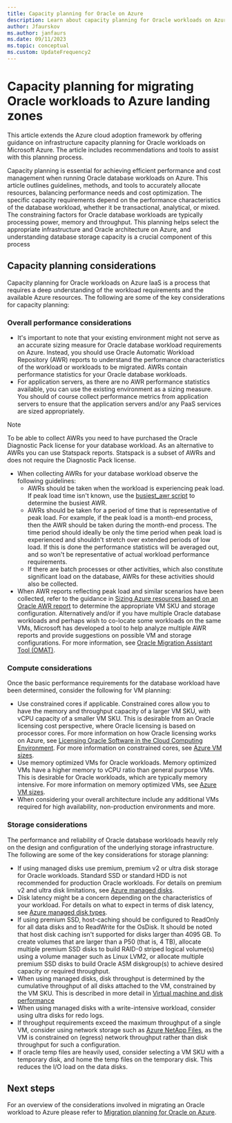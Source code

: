 ```yaml
---
title: Capacity planning for Oracle on Azure
description: Learn about capacity planning for Oracle workloads on Azure IaaS.
author: Jfaurskov
ms.author: janfaurs
ms.date: 09/11/2023
ms.topic: conceptual
ms.custom: UpdateFrequency2
---
```


# Capacity planning for migrating Oracle workloads to Azure landing zones

This article extends the Azure cloud adoption framework by offering guidance on infrastructure capacity planning for Oracle workloads on Microsoft Azure. The article includes recommendations and tools to assist with this planning process.

Capacity planning is essential for achieving efficient performance and cost management when running Oracle database workloads on Azure. This article outlines guidelines, methods, and tools to accurately allocate resources, balancing performance needs and cost optimization. The specific capacity requirements depend on the performance characteristics of the database workload, whether it be transactional, analytical, or mixed. The constraining factors for Oracle database workloads are typically processing power, memory and throughput. This planning helps select the appropriate infrastructure and Oracle architecture on Azure, and understanding database storage capacity is a crucial component of this process

## Capacity planning considerations

Capacity planning for Oracle workloads on Azure IaaS is a process that requires a deep understanding of the workload requirements and the available Azure resources. The following are some of the key considerations for capacity planning:

### Overall performance considerations

- It's important to note that your existing environment might not serve as an accurate sizing measure for Oracle database workload requirements on Azure. Instead, you should use Oracle Automatic Workload Repository (AWR) reports to understand the performance characteristics of the workload or workloads to be migrated. AWRs contain performance statistics for your Oracle database workloads.
- For application servers, as there are no AWR performance statistics available, you can use the existing environment as a sizing measure. You should of course collect performance metrics from application servers to ensure that the application servers and/or any PaaS services are sized appropriately.

> [!NOTE]
> To be able to collect AWRs you need to have purchased the Oracle Diagnostic Pack license for your database workload. As an alternative to AWRs you can use Statspack reports. Statspack is a subset of AWRs and does not require the Diagnostic Pack license.

- When collecting AWRs for your database workload observe the following guidelines:
  - AWRs should be taken when the workload is experiencing peak load. If peak load time isn't known, use the [busiest_awr script](https://github.com/Azure/Oracle-Workloads-for-Azure/blob/main/az-oracle-sizing/busiest_awr.sql) to determine the busiest AWR.
  - AWRs should be taken for a period of time that is representative of peak load. For example, if the peak load is a month-end process, then the AWR should be taken during the month-end process. The time period should ideally be only the time period when peak load is experienced and shouldn't stretch over extended periods of low load. If this is done the performance statistics will be averaged out, and so won't be representative of actual workload performance requirements.
  - If there are batch processes or other activities, which also constitute significant load on the database, AWRs for these activities should also be collected.
- When AWR reports reflecting peak load and similar scenarios have been collected, refer to the guidance in [Sizing Azure resources based on an Oracle AWR report](https://aka.ms/oracle/azure-iaas-sizing) to determine the appropriate VM SKU and storage configuration. Alternatively and/or if you have multiple Oracle database workloads and perhaps wish to co-locate some workloads on the same VMs, Microsoft has developed a tool to help analyze multiple AWR reports and provide suggestions on possible VM and storage configurations. For more information, see [Oracle Migration Assistant Tool (OMAT)](https://aka.ms/lza/oracle/omat).

### Compute considerations

Once the basic performance requirements for the database workload have been determined, consider the following for VM planning:

- Use constrained cores if applicable. Constrained cores allow you to have the memory and throughput capacity of a larger VM SKU, with vCPU capacity of a smaller VM SKU. This is desirable from an Oracle licensing cost perspective, where Oracle licensing is based on processor cores. For more information on how Oracle licensing works on Azure, see [Licensing Oracle Software in the Cloud Computing Environment](https://www.oracle.com/us/corporate/pricing/cloud-licensing-070579.pdf). For more information on constrained cores, see [Azure VM sizes](/azure/virtual-machines/sizes).
- Use memory optimized VMs for Oracle workloads. Memory optimized VMs have a higher memory to vCPU ratio than general purpose VMs. This is desirable for Oracle workloads, which are typically memory intensive. For more information on memory optimized VMs, see [Azure VM sizes](/azure/virtual-machines/sizes-memory).
- When considering your overall architecture include any additional VMs required for high availability, non-production environments and more.

### Storage considerations

The performance and reliability of Oracle database workloads heavily rely on the design and configuration of the underlying storage infrastructure. The following are some of the key considerations for storage planning:

- If using managed disks use premium, premium v2 or ultra disk storage for Oracle workloads. Standard SSD or standard HDD is not recommended for production Oracle workloads. For details on premium v2 and ultra disk limitations, see [Azure managed disks](/azure/virtual-machines/disks-types).
- Disk latency might be a concern depending on the characteristics of your workload. For details on what to expect in terms of disk latency, see [Azure managed disk types](/azure/virtual-machines/disks-types#disk-type-comparison).
- If using premium SSD, host-caching should be configured to ReadOnly for all data disks and to ReadWrite for the OsDisk.  It should be noted that host disk caching isn't supported for disks larger than 4095 GB. To create volumes that are larger than a P50 (that is, 4 TB), allocate multiple premium SSD disks to build RAID-0 striped logical volume(s) using a volume manager such as Linux LVM2, or allocate multiple premium SSD disks to build Oracle ASM diskgroup(s) to achieve desired capacity or required throughput.
- When using managed disks, disk throughput is determined by the cumulative throughput of all disks attached to the VM, constrained by the VM SKU. This is described in more detail in [Virtual machine and disk performance](/azure/virtual-machines/disks-performance#disk-io-capping)
- When using managed disks with a write-intensive workload, consider using ultra disks for redo logs.
- If throughput requirements exceed the maximum throughput of a single VM, consider using network storage such as [Azure NetApp Files](/azure/azure-netapp-files/azure-netapp-files-introduction), as the VM is constrained on (egress) network throughput rather than disk throughput for such a configuration.
- If oracle temp files are heavily used, consider selecting a VM SKU with a temporary disk, and home the temp files on the temporary disk. This reduces the I/O load on the data disks.

## Next steps

For an overview of the considerations involved in migrating an Oracle workload to Azure please refer to [Migration planning for Oracle on Azure](./oracle-migration-planning.md).
